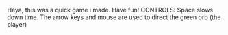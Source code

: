 Heya, this was a quick game i made. Have fun!
CONTROLS: Space slows down time. The arrow keys and mouse are used to direct the green orb (the player)
